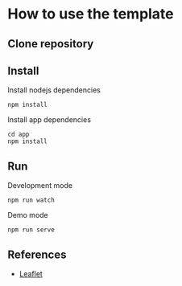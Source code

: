 # How to use the template

## Clone repository

## Install

Install nodejs dependencies
```
npm install
```

Install app dependencies
```
cd app
npm install
```

## Run

Development mode
```
npm run watch
```

Demo mode
```
npm run serve
```

## References
* [Leaflet](https://leafletjs.com/)